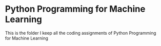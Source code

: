 # Python Programming for Machine Learning
This is the folder I keep all the coding assignments of Python Programming for Machine Learning
